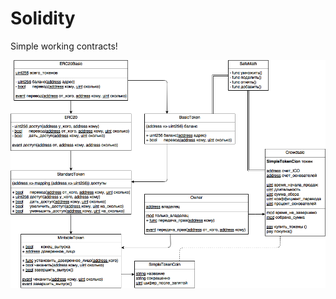 # Solidity
Simple working contracts!

![alt text](https://github.com/DenyStark/Solidity/blob/master/ReadMe/contract(v0.1.1).png)
